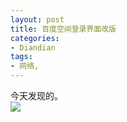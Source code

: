 ```yaml
---
layout: post
title: 百度空间登录界面改版
categories:
- Diandian
tags:
- 网络, 
---
```

今天发现的。
<br />
<img src="http://m1.img.srcdd.com/farm4/d/2012/0627/10/53C525BBF6932CEECB56ADB2EAE22DCA_B500_900_418_328.PNG" />